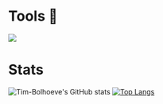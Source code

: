# Tools 🔨
![](https://img.shields.io/badge/OS-Windows-informational?style=flat&logo=<LOGO_NAME>&logoColor=white&color=2bbc8a)


# Stats
![Tim-Bolhoeve's GitHub stats](https://github-readme-stats.vercel.app/api?username=Tim-Bolhoeve&show_icons=true&theme=radical)
[![Top Langs](https://github-readme-stats.vercel.app/api/top-langs/?username=TimBolhoeve-DBG&layout=compact&theme=radical)](https://github.com/TimBolhoeve-DBG/bestelapp)

